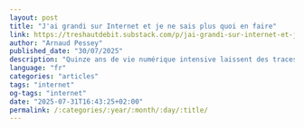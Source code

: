 ```yaml
---
layout: post
title: "J'ai grandi sur Internet et je ne sais plus quoi en faire"
link: https://treshautdebit.substack.com/p/jai-grandi-sur-internet-et-je-ne
author: "Arnaud Pessey"
published_date: "30/07/2025"
description: "Quinze ans de vie numérique intensive laissent des traces, et aujourd'hui, je commence à faire les comptes. Et je ne crois pas être le seul..."
language: "fr"
categories: "articles"
tags: "internet"
og-tags: "internet"
date: "2025-07-31T16:43:25+02:00"
permalink: /:categories/:year/:month/:day/:title/
---
```


